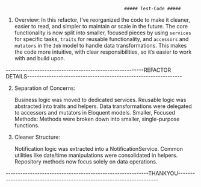                                                 ##### Test-Code #####

1. Overview:
    In this refactor, I’ve reorganized the code to make it cleaner, easier to read, and simpler to maintain or scale in the future. The core functionality is now split into smaller, focused pieces by using `services` for specific tasks, `traits` for reusable functionality, and `accessors` and `mutators` in the `Job` model to handle data transformations. This makes the code more intuitive, with clear responsibilities, so it’s easier to work with and build upon.


---------------------------------------------------------REFACTOR DETAILS----------------------------------------------------------------

2. Separation of Concerns:

    Business logic was moved to dedicated services.
    Reusable logic was abstracted into traits and helpers.
    Data transformations were delegated to accessors and mutators in Eloquent models.
    Smaller, Focused Methods: Methods were broken down into smaller, single-purpose functions.

3. Cleaner Structure:

    Notification logic was extracted into a NotificationService.
    Common utilities like date/time manipulations were consolidated in helpers.
    Repository methods now focus solely on data operations.



-----------------------------------------------------------THANKYOU----------------------------------------------------------------------